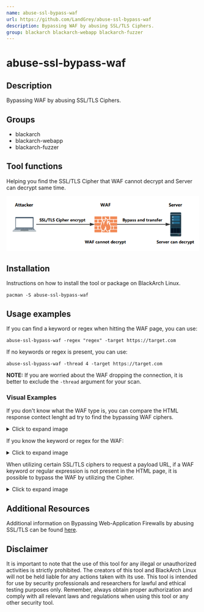 ```yaml
---
name: abuse-ssl-bypass-waf
url: https://github.com/LandGrey/abuse-ssl-bypass-waf
description: Bypassing WAF by abusing SSL/TLS Ciphers.
group: blackarch blackarch-webapp blackarch-fuzzer
---
```


# abuse-ssl-bypass-waf

## Description
Bypassing WAF by abusing SSL/TLS Ciphers.

## Groups
- blackarch
- blackarch-webapp
- blackarch-fuzzer

## Tool functions
Helping you find the SSL/TLS Cipher that WAF cannot decrypt and Server can decrypt same time.

![logic-diagram](../media/abuse-ssl-bypass-waf-mind.png)

## Installation
Instructions on how to install the tool or package on BlackArch Linux.

```
pacman -S abuse-ssl-bypass-waf
```

## Usage examples
If you can find a keyword or regex when hitting the WAF page, you can use:
```
abuse-ssl-bypass-waf -regex "regex" -target https://target.com
```
If no keywords or regex is present, you can use:
```
abuse-ssl-bypass-waf -thread 4 -target https://target.com
```
**NOTE:** If you are worried about the WAF dropping the connection, it is better to exclude the `-thread` argument for your scan. 

### Visual Examples
If you don't know what the WAF type is, you can compare the HTML response contect lenght ad try to find the bypassing WAF ciphers.
<details>
<summary role="button">Click to expand image</summary>
<img src="../media/abuse-ssl-bypass-waf-example1.png"
    alt="Example provided by tool author LandGrey"
/>
</details>

If you know the keyword or regex for the WAF:
<details>
<summary role="button">Click to expand image</summary>
<img src="../media/abuse-ssl-bypass-waf-example2.png"
    alt="Example provided by tool author LandGrey"
/>
</details>

When utilizing certain SSL/TLS ciphers to request a payload URL, if a WAF keyword or regular expression is not present in the HTML page, it is possible to bypass the WAF by utilizing the Cipher.
<details>
<summary role="button">Click to expand image</summary>
<img src="../media/abuse-ssl-bypass-waf-example3.png"
    alt="Example provided by tool author LandGrey"
/>
</details>

## Additional Resources
Additional information on Bypassing Web-Application Firewalls by abusing SSL/TLS can be found [here](https://0x09al.github.io/waf/bypass/ssl/2018/07/02/web-application-firewall-bypass.html).

## Disclaimer
It is important to note that the use of this tool for any illegal or unauthorized activities is strictly prohibited. The creators of this tool and BlackArch Linux will not be held liable for any actions taken with its use. This tool is intended for use by security professionals and researchers for lawful and ethical testing purposes only. Remember, always obtain proper authorization and comply with all relevant laws and regulations when using this tool or any other security tool.
